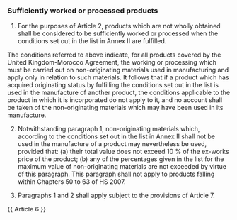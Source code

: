 ### Sufficiently worked or processed products

1.  For the purposes of Article 2, products which are not wholly obtained shall be considered to be sufficiently worked or processed when the conditions set out in the list in Annex II are fulfilled.

The conditions referred to above indicate, for all products covered by the United Kingdom-Morocco Agreement, the working or processing which must be carried out on non-originating materials used in manufacturing and apply only in relation to such materials. It follows that if a product which has acquired originating status by fulfilling the conditions set out in the list is used in the manufacture of another product, the conditions applicable to the product in which it is incorporated do not apply to it, and no account shall be taken of the non-originating materials which may have been used in its manufacture.

2.  Notwithstanding paragraph 1, non-originating materials which, according to the conditions set out in the list in Annex II shall not be used in the manufacture of a product may nevertheless be used, provided that:
(a) their total value does not exceed 10 % of the ex-works price of the product;
(b) any of the percentages given in the list for the maximum value of non-originating materials are not exceeded by virtue of this paragraph.
This paragraph shall not apply to products falling within Chapters 50 to 63 of HS 2007.

3.  Paragraphs 1 and 2 shall apply subject to the provisions of Article 7.

{{ Article 6 }}
